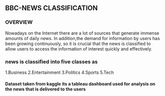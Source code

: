 ## BBC-NEWS CLASSIFICATION
### OVERVIEW 
Nowadays on the Internet there are a lot of sources that generate immense amounts of daily news. 
In addition,the demand for information by users has been growing continuously,
so it is crucial that the news is classified to allow users to access the information of interest quickly and effectively.
### news is classified into five classes as 
1.Business 
2.Entertainment 
3.Politics
4.Sports 
5.Tech
#### Dataset taken from kaggle its a tableau dashboard used for analysis on the news that is delivered to the users  

